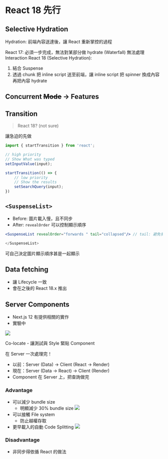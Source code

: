 # React 18 先行

## Selective Hydration

Hydration: 前端內容送達後，讓 React 重新掌控的過程

React 17: 必須一步完成，無法對某部分做 hydrate (Waterfall) 無法處理 Interaction
React 18 (Selective Hydration): 

1. 結合 Suspense
2. 透過 chunk 把 inline script 送至前端，讓 inline script 把 spinner 換成內容再把內容 hydrate

## Concurrent ~~Mode~~ → Features <!-- Optional -->

## Transition

> React 18? (not sure)

讓急迫的先做

```javascript
import { startTransition } from 'react';

// high priority
// Show What was typed
setInputValue(input);

startTransition(() => {
    // low priority
    // Show the results
    setSearchQuery(input);
})
```

## `<SuspenseList>`

- Before: 圖片載入慢，且不同步
- After: `revealOrder` 可以控制顯示順序
    
```jsx
<SuspenseList revealOrder="forwards " tail="collapsed"/> // tail: 避免多個 loading

</SuspenseList>
```

可自己決定圖片顯示順序甚是一起顯示

## Data fetching

- 讓 Lifecycle 一致
- 會在之後的 React 18.x 推出

## Server Components
    
- Next.js 12 有提供相關的實作
- 實驗中
    
![](https://i.imgur.com/qcDIkZl.png)

Co-locate - 讓測試與 Style 緊貼 Component
    

在 Server 一次處理完！

- 以前：Server (Data) -> Client (React -> Render)
- 現在：Server (Data -> React) -> Client (Render)
- Component 在 Server 上，把查詢做完

### Advantage

- 可以減少 bundle size
    - 明顯減少 30% bundle size
        ![](https://i.imgur.com/fGzuEOR.png)
- 可以接觸 File system
    - 防止越權存取
- 更早載入的自動 Code Splitting
    ![](https://i.imgur.com/vJ7vwcm.png)

### Disadvantage

- 非同步得依循 React 的做法
